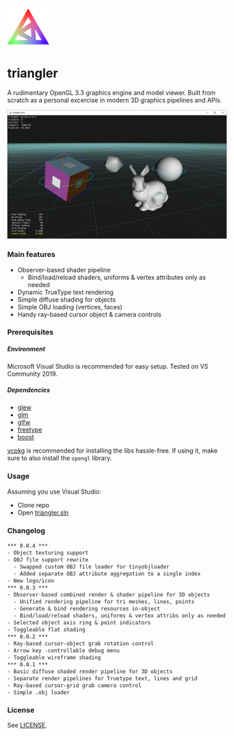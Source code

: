 ![Screenshot](/triangler/assets/logo_96.png?raw=true "A couple of Stanford bunnies and other objects visualized in triangler")

# triangler

A rudimentary OpenGL 3.3 graphics engine and model viewer. Built from scratch as a personal excercise in modern 3D graphics pipelines and APIs.

![Screenshot](/misc/triangler.png?raw=true "A couple of Stanford bunnies and other objects visualized in triangler")

### Main features
* Observer-based shader pipeline
  * Bind/load/reload shaders, uniforms & vertex attributes only as needed
* Dynamic TrueType text rendering
* Simple diffuse shading for objects
* Simple OBJ loading (vertices, faces)
* Handy ray-based cursor object & camera controls

### Prerequisites
##### Environment
Microsoft Visual Studio is recommended for easy setup. Tested on VS Community 2019.
##### Dependencies
- [glew](http://glew.sourceforge.net)
- [glm](https://glm.g-truc.net)
- [glfw](https://glfw.org)
- [freetype](https://freetype.org)
- [boost](https://boost.org)

[vcpkg](https://github.com/microsoft/vcpkg) is recommended for installing the libs hassle-free. If using it, make sure to also install the `opengl` library.

### Usage
Assuming you use Visual Studio:
- Clone repo
- Open [triangler.sln](/triangler.sln)

### Changelog
```
*** 0.0.4 ***
- Object texturing support
- OBJ file support rewrite
  - Swapped custom OBJ file loader for tinyobjloader
  - Added separate OBJ attribute aggregation to a single index
- New logo/icon
*** 0.0.3 ***
- Observer-based combined render & shader pipeline for 3D objects
  - Unified rendering pipeline for tri meshes, lines, points
  - Generate & bind rendering resources in-object
  - Bind/load/reload shaders, uniforms & vertex attribs only as needed
- Selected object axis ring & point indicators
- Toggleable flat shading
*** 0.0.2 ***
- Ray-based cursor-object grab rotation control
- Arrow key -controllable debug menu
- Toggleable wireframe shading
*** 0.0.1 ***
- Basic diffuse shaded render pipeline for 3D objects
- Separate render pipelines for Truetype text, lines and grid
- Ray-based cursor-grid grab camera control
- Simple .obj loader
```

### License
See [LICENSE](/LICENSE).

